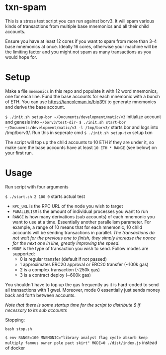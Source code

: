 # txn-spam 
This is a stress test script you can run against borv3. It will spam various kinds of transactions from multiple base mnemonics and all their child accounts.

Ensure you have at least 12 cores if you want to spam from more than 3-4 base mnemonics at once. Ideally 16 cores, otherwise your machine will be the limiting factor and you might not spam as many transactions as you would hope for. 


# Setup

Make a file `mnemonics` in this repo and populate it with 12 word mnemonics, one for each line. Fund the base accounts for each mnemonic with a bunch of ETH. You can use https://iancoleman.io/bip39/ to generate mnemonics and derive the base account. 

`$ ./init.sh setup-bor ~/Documents/development/matic/v3` initialize account and genesis into `~/borv3/test-dir-`
`$ ./init.sh start-bor ~/Documents/development/matic/v3 -l /tmp/borv3/` starts bor and logs into /tmp/borv3/. Run this in seperate cmd
`$ ./init.sh setup-txm` setup txm

The script will top up the child accounts to 10 ETH if they are under it, so make sure the base accounts have at least `10 ETH * RANGE` (see below) on your first run.

# Usage

Run script with four arguments

`$ ./start.sh 2 100 0` starts actual test

- `RPC_URL` is the RPC URL of the node you wish to target
- `PARALLELISM` is the amount of individual processes you want to run
- `RANGE` is how many derivations (sub accounts) of each mnemonic you want to use at a time. Essentially another parallelism parameter. For example, a range of 10 means that for each mnemonic, 10 child accounts will be sending transactions in parallel. *The transactions do not wait for the previous one to finish, they simply increase the nonce for the next one in line, greatly improving the speed*.
- `MODE` is the type of transaction you wish to send. Follow modes are supported:
  - 0 is regular transfer (default if not passed)
  - 1 approximates ERC20 approval or ERC20 transfer (~100k gas)
  - 2 is a complex transaction (~250k gas)
  - 3 is a contract deploy (~600k gas)

You shouldn't have to top up the gas frequently as it is hard-coded to send all transactions with 1 gwei. Moreover, mode 0 essentially just sends money back and forth between accounts. 

*Note that there is some startup time for the script to distribute $ if necessary to its sub accounts*

Stopping:

`bash stop.sh`

`$ env RANGE=100 MNEMONIC="library analyst flag cycle absorb keep multiply famous owner pole pact skirt" MODE=0 ./dist/index.js` instead of docker 





